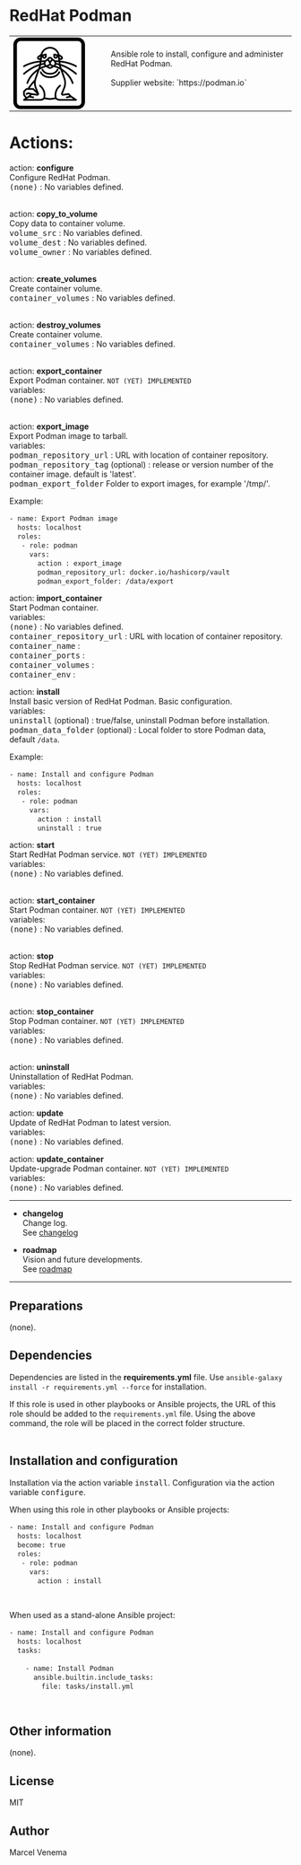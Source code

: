 # RedHat Podman

<table border="0">
  <tr>
    <td width="160px" valign="top"><img src="media/icon_podman.png" align="left" height="128" width="128" /></td>
    <td>Ansible role to install, configure and administer RedHat Podman.<br/>
        <br/>
        Supplier website: `https://podman.io`<br/>
        <br/>
    </td>
  </tr>
</table>

# Actions:

action: **configure**<br/>
Configure RedHat Podman.<br/>
<kbd>(none)</kbd> : No variables defined.<br/>
<br/>

action: **copy_to_volume**<br/>
Copy data to container volume.<br/>
<kbd>volume_src</kbd> : No variables defined.<br/>
<kbd>volume_dest</kbd> : No variables defined.<br/>
<kbd>volume_owner</kbd> : No variables defined.<br/>
<br/>

action: **create_volumes**<br/>
Create container volume.<br/>
<kbd>container_volumes</kbd> : No variables defined.<br/>
<br/>

action: **destroy_volumes**<br/>
Create container volume.<br/>
<kbd>container_volumes</kbd> : No variables defined.<br/>
<br/>

action: **export_container**<br/>
Export Podman container. `NOT (YET) IMPLEMENTED`<br/>
variables:<br/>
<kbd>(none)</kbd> : No variables defined.<br/>
<br/>

action: **export_image**<br/>
Export Podman image to tarball.<br/>
variables:<br/>
<kbd>podman_repository_url</kbd> : URL with location of container repository.<br/>
<kbd>podman_repository_tag</kbd> (optional) : release or version number of the container image. default is 'latest'.<br/>
<kbd>podman_export_folder</kbd> Folder to export images, for example '/tmp/'.<br/>

Example:
```
- name: Export Podman image
  hosts: localhost
  roles:
   - role: podman
     vars:
       action : export_image
       podman_repository_url: docker.io/hashicorp/vault
       podman_export_folder: /data/export
```

action: **import_container**<br/>
Start Podman container.<br/>
variables:<br/>
<kbd>(none)</kbd> : No variables defined.<br/>
<kbd>container_repository_url</kbd> : URL with location of container repository.<br/>
<kbd>container_name</kbd> : <br/>
<kbd>container_ports</kbd> : <br/>
<kbd>container_volumes</kbd> : <br/>
<kbd>container_env</kbd> : <br/>

action: **install**<br/>
Install basic version of RedHat Podman. Basic configuration.<br/>
variables:<br/>
<kbd>uninstall</kbd> (optional) : true/false, uninstall Podman before installation.<br/>
<kbd>podman_data_folder</kbd> (optional) : Local folder to store Podman data, default `/data`.<br/>

Example:
```
- name: Install and configure Podman
  hosts: localhost
  roles:
   - role: podman
     vars:
       action : install
       uninstall : true
```

action: **start**<br/>
Start RedHat Podman service. `NOT (YET) IMPLEMENTED`<br/>
variables:<br/>
<kbd>(none)</kbd> : No variables defined.<br/>
<br/>

action: **start_container**<br/>
Start Podman container. `NOT (YET) IMPLEMENTED`<br/>
variables:<br/>
<kbd>(none)</kbd> : No variables defined.<br/>
<br/>

action: **stop**<br/>
Stop RedHat Podman service. `NOT (YET) IMPLEMENTED`<br/>
variables:<br/>
<kbd>(none)</kbd> : No variables defined.<br/>
<br/>

action: **stop_container**<br/>
Stop Podman container. `NOT (YET) IMPLEMENTED`<br/>
variables:<br/>
<kbd>(none)</kbd> : No variables defined.<br/>
<br/>

action: **uninstall**<br/>
Uninstallation of RedHat Podman.<br/>
variables:<br/>
<kbd>(none)</kbd> : No variables defined.<br/>

action: **update**<br/>
Update of RedHat Podman to latest version.<br/>
variables:<br/>
<kbd>(none)</kbd> : No variables defined.<br/>

action: **update_container**<br/>
Update-upgrade Podman container. `NOT (YET) IMPLEMENTED`<br/>
variables:<br/>
<kbd>(none)</kbd> : No variables defined.<br/>


***

- **changelog**<br/>
  Change log.<br/>
  See [changelog](CHANGELOG.md)<br/>

- **roadmap**<br/>
  Vision and future developments.<br/>
  See [roadmap](ROADMAP.md)<br/>

***

## Preparations
(none).<br/>


## Dependencies
Dependencies are listed in the **requirements.yml** file. Use `ansible-galaxy install -r requirements.yml --force` for installation.<br/>

If this role is used in other playbooks or Ansible projects, the URL of this role should be added to the `requirements.yml` file. Using the above command, the role will be placed in the correct folder structure.<br/>
<br/>

## Installation and configuration
Installation via the action variable <kbd>install</kbd>. Configuration via the action variable <kbd>configure</kbd>.<br/>

When using this role in other playbooks or Ansible projects:<br/>
```
- name: Install and configure Podman
  hosts: localhost
  become: true
  roles:
   - role: podman
     vars:
       action : install
```
<br/>

When used as a stand-alone Ansible project:<br/>
```
- name: Install and configure Podman
  hosts: localhost
  tasks:

    - name: Install Podman
      ansible.builtin.include_tasks:
        file: tasks/install.yml
```
<br/>


## Other information
(none).<br/>

## License
MIT


## Author
Marcel Venema
